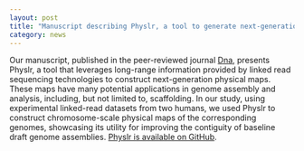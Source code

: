 ```yaml
---  
layout: post  
title: "Manuscript describing Physlr, a tool to generate next-generation physical maps of geneomes, just published"
category: news  
---  
```


Our manuscript, published in the peer-reviewed journal [Dna](https://www.mdpi.com/2673-8856/2/2/9/htm), presents Physlr, a tool that leverages long-range information provided by linked read sequencing technologies to construct next-generation physical maps. These maps have many potential applications in genome assembly and analysis, including, but not limited to, scaffolding. In our study, using experimental linked-read datasets from two humans, we used Physlr to construct chromosome-scale physical maps of the corresponding genomes, showcasing its utility for improving the contiguity of baseline draft genome assemblies. [Physlr is available on GitHub](https://github.com/bcgsc/physlr).
